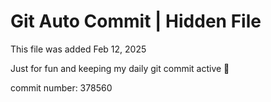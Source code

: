 # Git Auto Commit | Hidden File

This file was added Feb 12, 2025

Just for fun and keeping my daily git commit active 🤪

commit number: 378560
